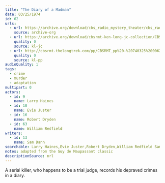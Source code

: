 ```yaml
---
title: "The Diary of a Madman"
date: 03/25/1974
id: 62
urls: 
  - url: https://archive.org/download/cbs_radio_mystery_theater/cbs_radio_mystery_theater-0051-0100.zip/cbs_radio_mystery_theater-0051-0100%2Fcbsrmt_0062_diary_of_a_madman.mp3
    source: archive-org
  - url: https://archive.org/download/cbsrmt-ken-long-jc-collection/CBSRMT - 740325 0062 Diary Of A Madman vbr na_jc.mp3
    quality: 0
    source: kl-jc
  - url: http://cbsrmt.thelongtrek.com/pp/CBSRMT_pp%20-%20740325%200062%20Diary%20of%20a%20Madman.mp3
    quality: 0
    source: kl-pp
audioQuality: 1
tags: 
  - crime
  - murder
  - adaptation
multipart: 0
actors:  
  - id: 9
    name: Larry Haines  
  - id: 10
    name: Evie Juster  
  - id: 16
    name: Robert Dryden  
  - id: 63
    name: William Redfield
writers:  
  - id: 13
    name: Sam Dann
searchable: Larry Haines,Evie Juster,Robert Dryden,William Redfield Sam Dann
notes: adapted from the Guy de Maupassant classic
descriptionSource: nrl
---
```

A serial killer, who happens to be a trial judge, records his depraved crimes in a diary.